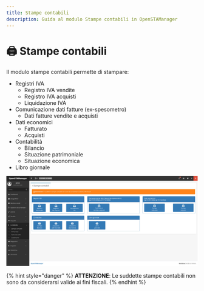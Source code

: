 ```yaml
---
title: Stampe contabili
description: Guida al modulo Stampe contabili in OpenSTAManager
---
```


# 🖨 Stampe contabili

Il modulo stampe contabili permette di stampare:

* Registri IVA
  * Registro IVA vendite
  * Registro IVA acquisti
  * Liquidazione IVA
* Comunicazione dati fatture (ex-spesometro)
  * Dati fatture vendite e acquisti
* Dati economici
  * Fatturato
  * Acquisti
* Contabilità
  * Bilancio
  * Situazione patrimoniale
  * Situazione economica
* Libro giornale

![](<../../.gitbook/assets/image (60).png>)

{% hint style="danger" %}
**ATTENZIONE**: Le suddette stampe contabili non sono da considerarsi valide ai fini fiscali.
{% endhint %}
